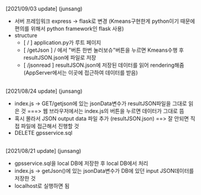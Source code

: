 [2021/09/03 update] (junsang)

- 서버 프레임워크 express -> flask로 변경 
(Kmeans구현한게 python이기 때문에 편의를 위해서 python framework인 flask 사용)
- structure
    - [ / ] application.py가 루트 페이지 
    - [ /getJson ] / 에서 "버튼 한번 눌러보슈"버튼을 누르면 Kmeans수행 후 resultJSON.json에 파일로 저장
    - [ /jsonread ] resultJSON.json에 저장된 데이터를 읽어 rendering해줌 (AppServer에서는 이곳에 접근하여 데이터를 받음)


<br>
[2021/08/24 update] (junsang)

- index.js -> GET/getjson에 있는 jsonData변수가 resultJSON파일을 그대로 읽은 것 ===> 웹 브라우저에서는 index.js의 버튼을 누르면 데이터가 그대로 뜸
- 혹시 몰라서 JSON output data 파일 추가 (resultJSON.json) ==> 잘 안되면 직접 파일에 접근해서 진행할 것
- DELETE gpsservice.sql

<br>
[2021/08/21 update] (junsang)

- gpsservice.sql을 local DB에 저장한 후 local DB에서 처리
- index.js -> getJson()에 있는 jsonData변수가 DB에 있던 input JSON데이터를 저장한 것
- localhost로 실행하면 됨
